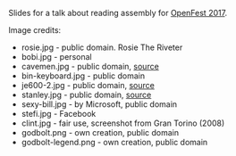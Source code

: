 Slides for a talk about reading assembly for [OpenFest 2017](http://www.openfest.org/2017/en/).

Image credits:

* rosie.jpg - public domain. Rosie The Riveter
* bobi.jpg - personal
* cavemen.jpg - public domain, [source](https://commons.wikimedia.org/wiki/Category:Cavemen#/media/File:Diorama,_cavemen_-_National_Museum_of_Mongolian_History.jpg)
* bin-keyboard.jpg - public domain
* je600-2.jpg - public domain, [source](http://www.decodesystems.com/je600.html)
* stanley.jpg - public domain, [source](https://upload.wikimedia.org/wikipedia/commons/3/3b/Carte-de-visite_of_Henry_M._Stanley.jpg)
* sexy-bill.jpg - by Microsoft, public domain
* stefi.jpg - Facebook
* clint.jpg - fair use, screenshot from Gran Torino (2008)
* godbolt.png - own creation, public domain
* godbolt-legend.png - own creation, public domain


